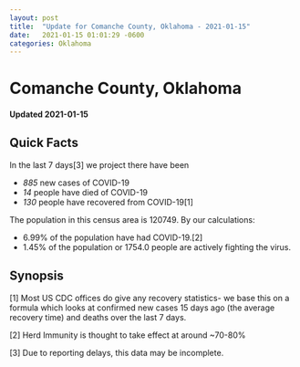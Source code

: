 ```yaml
---
layout: post
title:  "Update for Comanche County, Oklahoma - 2021-01-15"
date:   2021-01-15 01:01:29 -0600
categories: Oklahoma
---
```


# Comanche County, Oklahoma
#### Updated 2021-01-15

## Quick Facts

In the last 7 days[3] we project there have been
- *885* new cases of COVID-19
- *14* people have died of COVID-19
- *130* people have recovered from COVID-19[1]

The population in this census area is 120749. By our calculations:
- 6.99% of the population have had COVID-19.[2]
- 1.45% of the population or 1754.0 people are actively fighting the virus.

## Synopsis




[1] Most US CDC offices do give any recovery statistics- we base this on a formula which looks at confirmed new cases
15 days ago (the average recovery time) and deaths over the last 7 days.

[2] Herd Immunity is thought to take effect at around ~70-80%

[3] Due to reporting delays, this data may be incomplete.
 
    